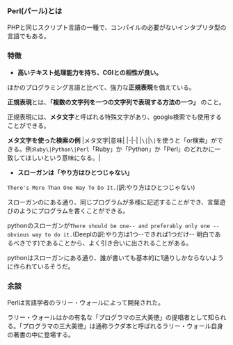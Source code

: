 ### Perl(パール)とは

PHPと同じスクリプト言語の一種で、コンパイルの必要がないインタプリタ型の言語でもある。

### 特徴

* **高いテキスト処理能力を持ち、CGIとの相性が良い。**

ほかのプログラミング言語と比べて、強力な**正規表現**を備えている。

**正規表現**とは、**「複数の文字列を一つの文字列で表現する方法の一つ」** のこと。

正規表現には、**メタ文字**と呼ばれる特殊文字があり、google検索でも使用することができる。

**メタ文字を使った検索の例**
|メタ文字|意味|
|-|-|
|`\|`|`\|`を使うと「or検索」ができる。例:`Ruby\|Python\|Perl`「Ruby」か「Python」か「Perl」のどれかに一致してほしいという意味になる。|

* **スローガンは「やり方はひとつじゃない」**

`There's More Than One Way To Do It.`(訳:やり方はひとつじゃない)

スローガンのにある通り、同じプログラムが多様に記述することができ、言葉遊びのようにプログラムを書くことができる。

pythonのスローガンが`There should be one-- and preferably only one --obvious way to do it.`(Deeplの訳:やり方は1つ--できれば1つだけ-- 明白であるべきです)であることから、よく引き合いに出されることがある。

pythonはスローガンにある通り、誰が書いても基本的に1通りしかならないように作られているそうだ。

### 余談

Perlは言語学者のラリー・ウォールによって開発された。

ラリー・ウォールはかの有名な「プログラマの三大美徳」の提唱者として知られる。「プログラマの三大美徳」は通称ラクダ本と呼ばれるラリー・ウォール自身の著書の中に登場する。
